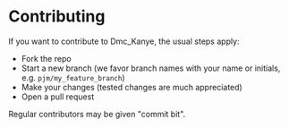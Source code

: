# Contributing

If you want to contribute to Dmc_Kanye, the usual steps apply:

* Fork the repo
* Start a new branch (we favor branch names with your name or initials, e.g. `pjm/my_feature_branch`)
* Make your changes (tested changes are much appreciated)
* Open a pull request

Regular contributors may be given "commit bit".
